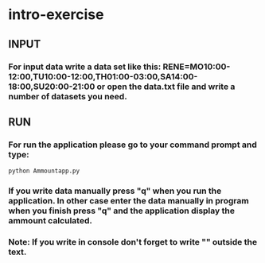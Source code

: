 # intro-exercise

## INPUT
### For input data write a data set like this: RENE=MO10:00-12:00,TU10:00-12:00,TH01:00-03:00,SA14:00-18:00,SU20:00-21:00 or open the data.txt file and write a number of datasets you need.

## RUN
### For run the application please go to your command prompt and type:
``` python Ammountapp.py ``` 
### If you write data manually press "q" when you run the application. In other case enter the data manually in program when you finish press "q" and the application display the ammount calculated.
### Note: If you write in console don't forget to write "" outside the text.


